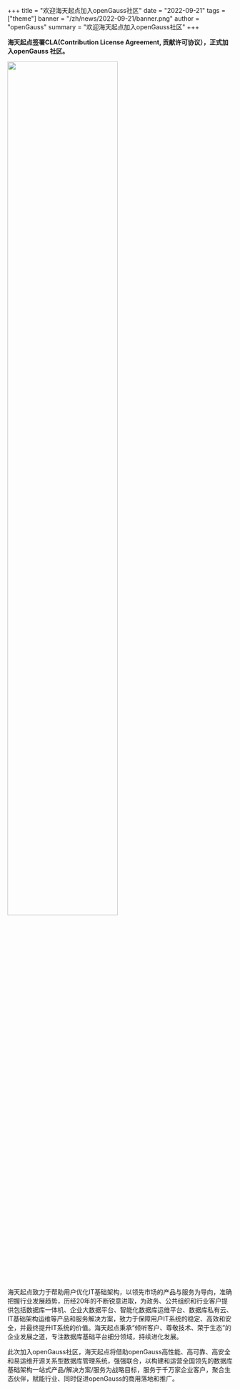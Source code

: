 ﻿+++
title = "欢迎海天起点加入openGauss社区"
date = "2022-09-21"
tags = ["theme"]
banner = "/zh/news/2022-09-21/banner.png"
author = "openGauss"
summary = "欢迎海天起点加入openGauss社区"
+++



**海天起点签署CLA(Contribution License Agreement, 贡献许可协议），正式加入openGauss 社区。**

<img src="/zh/news/2022-09-21/pic1.png" style="width: 70%">


海天起点致力于帮助用户优化IT基础架构，以领先市场的产品与服务为导向，准确把握行业发展趋势，历经20年的不断锐意进取，为政务、公共组织和行业客户提供包括数据库一体机、企业大数据平台、智能化数据库运维平台、数据库私有云、IT基础架构运维等产品和服务解决方案，致力于保障用户IT系统的稳定、高效和安全，并最终提升IT系统的价值。海天起点秉承“倾听客户、尊敬技术、荣于生态”的企业发展之道，专注数据库基础平台细分领域，持续进化发展。


此次加入openGauss社区，海天起点将借助openGauss高性能、高可靠、高安全和易运维开源关系型数据库管理系统，强强联合，以构建和运营全国领先的数据库基础架构一站式产品/解决方案/服务为战略目标，服务于千万家企业客户，聚合生态伙伴，赋能行业、同时促进openGauss的商用落地和推广。
